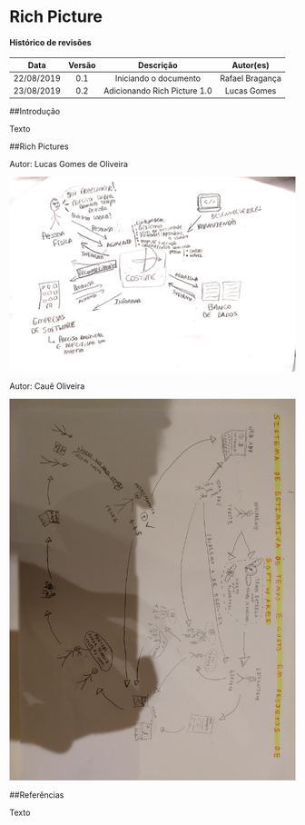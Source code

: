 # Rich Picture

#### Histórico de revisões
|   Data   |  Versão  |        Descrição       |          Autor(es)          |
|:--------:|:--------:|:----------------------:|:---------------------------:|
|22/08/2019|   0.1    | Iniciando o documento       |  Rafael Bragança   |
|23/08/2019|   0.2    | Adicionando Rich Picture 1.0 |  Lucas Gomes     |

##Introdução

Texto

##Rich Pictures

Autor:  Lucas Gomes de Oliveira

![Rich Picture 1.0 - Lucas Gomes](img/RichPicture1_Lucas.jpeg)

Autor: Cauê Oliveira

![Rich Picture 1.0 - Cauê Mateus](img/RichPicture_Cauê.jpg)<br>

##Referências

Texto
